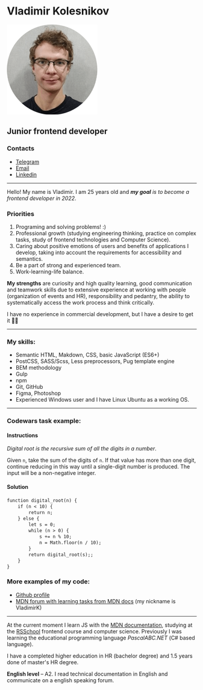 # Vladimir Kolesnikov
![Me](images/me.png)
## Junior frontend developer
### Contacts
* [Telegram](https://t.me/ithrforu)
* [Email](kolesnikov.v1996@gmail.com)
* [Linkedin](https://www.linkedin.com/in/ithrforu/)

---

Hello! My name is Vladimir. I am 25 years old and *__my goal__ is to become a frontend developer in 2022*.

### Priorities
1. Programing and solving problems! :)
2. Professional growth (studying engineering thinking, practice on complex tasks, study of frontend technologies and Computer Science).
3. Caring about positive emotions of users and benefits of applications I develop, taking into account the requirements for accessibility and semantics.
4. Be a part of strong and experienced team.
5. Work-learning-life balance.

**My strengths** are curiosity and high quality learning, good communication and teamwork skills due to extensive experience at working with people (organization of events and HR), responsibility and pedantry, the ability to systematically access the work process and think critically.

I have no experience in commercial development, but I have a desire to get it :man_technologist:

---

### My skills:
* Semantic HTML, Makdown, CSS, basic JavaScript (ES6+)
* PostCSS, SASS/Scss, Less preprocessors, Pug template engine
* BEM methodology
* Gulp
* npm
* Git, GitHub
* Figma, Photoshop
* Experienced Windows user and I have Linux Ubuntu as a working OS.

---

### Codewars task example:

#### Instructions
*Digital root is the recursive sum of all the digits in a number*.

Given `n`, take the sum of the digits of `n`. If that value has more than one digit, continue reducing in this way until a single-digit number is produced. The input will be a non-negative integer.

#### Solution

```
function digital_root(n) {
	if (n < 10) {
		return n;
	} else {
		let s = 0;
		while (n > 0) {
			s += n % 10;
			n = Math.floor(n / 10);
		}
		return digital_root(s);;
	}
}

```

### More examples of my code:
* [Github profile](https://github.com/ithrforu)
* [MDN forum with learning tasks from MDN docs](https://discourse.mozilla.org/c/mdn/236) (my nickname is VladimirK)

---

At the current moment I learn JS with the [MDN documentation](https://developer.mozilla.org/en-US/docs/Learn/HTML#prerequisites), studying at the [RSSchool](https://rs.school/js/) frontend course and computer science. Previously I was learning the educational programming language *PascalABC.NET* (С# based language).

I have a completed higher education in HR (bachelor degree) and 1.5 years done of master's HR degree.

**English level** – A2. I read technical documentation in English and communicate on a english speaking forum.
